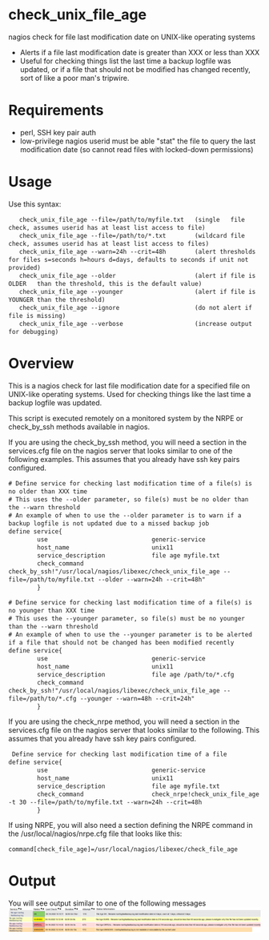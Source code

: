 # check_unix_file_age
nagios check for file last modification date on UNIX-like operating systems
 - Alerts if a file last modification date is greater than XXX or less than XXX
 - Useful for checking things list the last time a backup logfile was updated, or if a file that should not be modified has changed recently, sort of like a poor man's tripwire.


# Requirements
 - perl, SSH key pair auth
 - low-privilege nagios userid must be able "stat" the file to query the last modification date (so cannot read files with locked-down permissions)

# Usage 
Use this syntax:
```
   check_unix_file_age --file=/path/to/myfile.txt   (single   file check, assumes userid has at least list access to file)
   check_unix_file_age --file=/path/to/*.txt        (wildcard file check, assumes userid has at least list access to files)
   check_unix_file_age --warn=24h --crit=48h        (alert thresholds for files s=seconds h=hours d=days, defaults to seconds if unit not provided)
   check_unix_file_age --older                      (alert if file is OLDER   than the threshold, this is the default value)
   check_unix_file_age --younger                    (alert if file is YOUNGER than the threshold)
   check_unix_file_age --ignore                     (do not alert if file is missing)
   check_unix_file_age --verbose                    (increase output for debugging)
```
# Overview
This is a nagios check for last file modification date for a specified file on UNIX-like operating systems.
Used for checking things like the last time a backup logfile was updated.

This script is executed remotely on a monitored system by the NRPE or check_by_ssh methods available in nagios.

If you are using the check_by_ssh method, you will need a section in the services.cfg file on the nagios server that looks similar to one of the following examples.
This assumes that you already have ssh key pairs configured.
```
# Define service for checking last modification time of a file(s) is no older than XXX time
# This uses the --older parameter, so file(s) must be no older than the --warn threshold
# An example of when to use the --older parameter is to warn if a backup logfile is not updated due to a missed backup job
define service{
        use                             generic-service
        host_name                       unix11
        service_description             file age myfile.txt
        check_command                   check_by_ssh!"/usr/local/nagios/libexec/check_unix_file_age --file=/path/to/myfile.txt --older --warn=24h --crit=48h"
        }
```

```
# Define service for checking last modification time of a file(s) is no younger than XXX time
# This uses the --younger parameter, so file(s) must be no younger than the --warn threshold
# An example of when to use the --younger parameter is to be alerted if a file that should not be changed has been modified recently
define service{
        use                             generic-service
        host_name                       unix11
        service_description             file age /path/to/*.cfg
        check_command                   check_by_ssh!"/usr/local/nagios/libexec/check_unix_file_age --file=/path/to/*.cfg --younger --warn=48h --crit=24h"
        }
```

If you are using the check_nrpe method, you will need a section in the services.cfg
file on the nagios server that looks similar to the following.
This assumes that you already have ssh key pairs configured.
```
 Define service for checking last modification time of a file 
define service{
        use                             generic-service
        host_name                       unix11
        service_description             file age myfile.txt
        check_command                   check_nrpe!check_unix_file_age -t 30 --file=/path/to/myfile.txt --warn=24h --crit=48h
        }
```

If using NRPE, you will also need a section defining the NRPE command in the /usr/local/nagios/nrpe.cfg file that looks like this:
```
command[check_file_age]=/usr/local/nagios/libexec/check_file_age
```


# Output
You will see output similar to one of the following messages
<img src=images/file_age.png>
